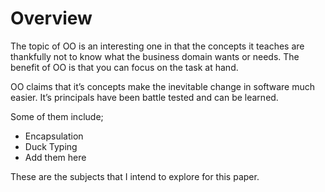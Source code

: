 # Overview

The topic of OO is an interesting one in that the concepts it teaches are thankfully not to know what the business domain wants or needs. The benefit of OO is that you can focus on the task at hand. 

OO claims that it’s concepts make the inevitable change in software much easier. It’s principals have been battle tested and can be learned. 

Some of them include;
- Encapsulation
- Duck Typing
- Add them here

These are the subjects that I intend to explore for this paper.